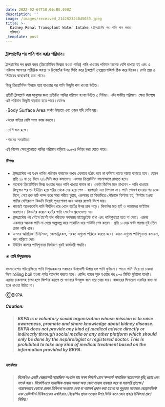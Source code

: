 ```yaml
---
date: 2022-02-07T18:00:00.000Z
description: ''
image: /images/received_214282324045039.jpeg
title: >-
  Kidney Renal Transplant Water Intake (ট্রান্সপ্লান্টের পর পানি পান করার
  পরিমান)
_template: post
---
```



### **ট্রান্সপ্লান্টের পর পানি পান করার পরিমান।**

ট্রান্সপ্লান্টের পর প্রথম বছর (ক্রিয়েটিনিন ফিক্সড হওয়া পর্যন্ত) পানি খাওয়ার পরিমান অনেক বেশি রাখতে হয় এবং এ পরিমান আপনার শারীরিক অবস্থা ও রিপোর্টের উপর ভিত্তি করে ট্রান্সপ্লান্ট নেফ্রোলোজিস্ট ঠিক করে দিবেন। সেটা প্রায় ৫ লিটারের কাছাকাছি হতে পারে।

কিন্তু ক্রিয়েটিনিন ফিক্সড হয়ে যাওয়ার পর পানি কিছুটা কম খাওয়া উচিত।

প্রতিটি ট্রান্সপ্লান্ট করা মানুষের জন্য প্রতিদিন পানির পরিমান হওয়া উচিত ৩ লিটার। এটা সর্বনিম্ন পরিমান।ক্ষেত্র বিশেষে এই পরিমান কিছুটা বাড়াতে হতে পারে।যেমনঃ

\-Body Surface Area অর্থাৎ উচ্চতা এবং ওজন যদি বেশি হয়।

\-ঘরের বাইরে বেশি সময় কাজ করলে।

\-বেশি ঘাম হলে।

\-গরমের সময়টাতে

এই বিশেষ ক্ষেত্রগুলোতে পানির পরিমান বাড়িয়ে ৩.৫-৪ লিটার করা যেতে পারে।

##### **টিপসঃ**

* ট্রান্সপ্লান্টের পর যখন পানির পরিমান কমাবেন তখন একবারে হঠাৎ করে না কমিয়ে আস্তে আস্তে কমাতে হবে। যেমন প্রতি ১০ বা ১৫ দিনে ২৫০মিলি করে কমাবেন। এসময় ক্রিয়েটনিন ফলোআপে রাখতে হবে।
* অনেকে ক্রিয়েটিনিন ফিক্স হওয়ার পরও পানি খাওয়া কমান না। একটা জিনিস মনে রাখবেন - পানি খাওয়ার কিছুক্ষন পর তা ইউরিন হয়ে শরীর থেকে বের হয়ে গেল - ব্যাপারটা এত সিম্পল না। পানি শোষণ হওয়ার পর রক্তে মিশে, সেই রক্ত হার্ট পাম্প করে সারা শরীরে ঘুরায়, একসময় তা কিডনিতে পৌঁছালে ফিল্টার হয়, ফিল্টার হওয়া পানির বেশিরভাগ কিডনি দিয়েই পুনঃশোষণ হয়ে আবার রক্তেই মিশে যায়।
* কাজেই অনেকবেশি পানি দীর্ঘদিন ধরে খেলে হার্টের উপর চাপ পড়ে। কিডনির মত হার্ট ও আমাদের ভাইটাল অরগ্যান। কিডনির কারনে হার্টের ক্ষতি মোটেও গ্রহনযোগ্য নয়।
* ট্রান্সপ্লান্টের পর মেইন টার্গেট হল শরীরকে সবসময় হাইড্রেটেড রাখা এবং পানিশুন্যতা হতে না দেয়া। এজন্য একবারে অনেক পানি না খেয়ে অল্পঅল্প করে সারাদিন ধরে পানিটা শেষ করেন। প্রতি ১-দেড় ঘন্টা পরপর দুই-তিন ঢোক পানি খান।
* এসময় অতিরিক্ত চিনি/লবন, কোল্ডড্রিংকস, শরবত এগুলো পরিহার করতে হবে। কারন এগুলো পানিশুন্যতা কমায়না, বরং বাড়িয়ে দেয়।
* ইউরিন কালার পানিশুন্যতা নির্ধারণে খুবই কার্যকরী পদ্ধতি।

##### **✳ পানি বিশুদ্ধকরণঃ**

বাংলাদেশের পরিপ্রেক্ষিতে পানি বিশুদ্ধকরনের সবচেয়ে উপযোগী উপায় হল পানি ফুটানো। পাত্রে পানি নিয়ে তা ঢাকনা দিয়ে roling boil হওয়া পর্যন্ত অপেক্ষা করতে হবে। রোলিং বয়েল শুরু হওয়ার পর ৩-৫ মিনিট ফুটানো যথেষ্ট। এরপর ঢাকনাসহ ঠান্ডা হলে ফিল্টার করলে তা খাওয়ার উপযুক্ত বলে ধরে নেয়া যায়। বাজারের মিনারেল ওয়াটার বাধ্য না হলে খাওয়া উচিত না।

ⒸBKPA

##### **Caution:**

> ###### **BKPA is a voluntary social organization whose mission is to raise awareness, promote and share knowledge about kidney disease. BKPA does not provide any kind of medical advice directly or indirectly through social media or any other platform which should only be done by the nephrologist or registered doctor. This is prohibited to take any kind of medical treatment based on the information provided by BKPA.**

##### **সতর্কতাঃ**

> ###### **বিকেপিএ একটি স্বেচ্ছাসেবী সামাজিক সংগঠন যার লক্ষ্য কিডনি রোগ সম্পর্কে সামাজিক সচেতনতা বৃদ্ধি,প্রচার এবং সতর্ক করা। বিকেপিএতে সামাজিক মাধ্যম অথবা অন্য কোন মাধ্যম ব্যবহার করে বা সরাসরি প্রত্যক্ষ / পরোক্ষভাবে কোনো প্রকার চিকিৎসা সংক্রান্ত সেবা বা পরামর্শ প্রদান করা হয় না যা শুধুমাত্র আপনার নেফ্রোলজিস্ট এবং রেজিস্টার্ড চিকিৎসকের এখতিয়ার।বিকেপিএ প্রদত্ত তথ্যের উপর ভিত্তি করে কোন প্রকার চিকিৎসা গ্রহণ নিষিদ্ধ।**
